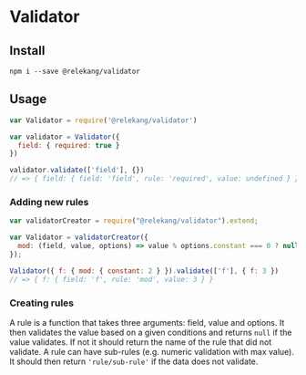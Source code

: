 # Validator

## Install

```
npm i --save @relekang/validator
```

## Usage

```javascript
var Validator = require('@relekang/validator')

var validator = Validator({
  field: { required: true }
})

validator.validate(['field'], {})
// => { field: { field: 'field', rule: 'required', value: undefined } }
```

### Adding new rules

```javascript
var validatorCreator = require("@relekang/validator").extend;

var Validator = validatorCreator({
  mod: (field, value, options) => value % options.constant === 0 ? null : 'mod'
});

Validator({ f: { mod: { constant: 2 } }).validate(['f'], { f: 3 })
// => { f: { field: 'f', rule: 'mod', value: 3 } }
```

### Creating rules

A rule is a function that takes three arguments: field, value and options. It then validates the value based on a given conditions and
returns `null` if the value validates. If not it should return the name of the
rule that did not validate. A rule can have sub-rules (e.g. numeric validation with max value). It should then return `'rule/sub-rule'` if the data does not validate.
